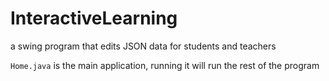 # InteractiveLearning
a swing program that edits JSON data for students and teachers

```Home.java``` is the main application, running it will run the rest of the program
